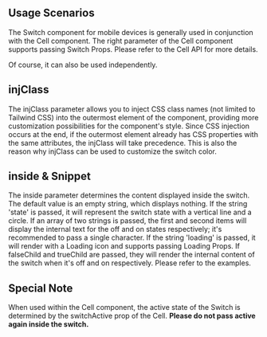 ## Usage Scenarios

The Switch component for mobile devices is generally used in conjunction with the Cell component. The right parameter of the Cell component supports passing Switch Props. Please refer to the Cell API for more details.

Of course, it can also be used independently.

## injClass

The injClass parameter allows you to inject CSS class names (not limited to Tailwind CSS) into the outermost element of the component, providing more customization possibilities for the component's style. Since CSS injection occurs at the end, if the outermost element already has CSS properties with the same attributes, the injClass will take precedence. This is also the reason why injClass can be used to customize the switch color.

## inside & Snippet

The inside parameter determines the content displayed inside the switch. The default value is an empty string, which displays nothing. If the string 'state' is passed, it will represent the switch state with a vertical line and a circle. If an array of two strings is passed, the first and second items will display the internal text for the off and on states respectively; it's recommended to pass a single character. If the string 'loading' is passed, it will render with a Loading icon and supports passing Loading Props. If falseChild and trueChild are passed, they will render the internal content of the switch when it's off and on respectively. Please refer to the examples.

## Special Note

When used within the Cell component, the active state of the Switch is determined by the switchActive prop of the Cell. **Please do not pass active again inside the switch.**
